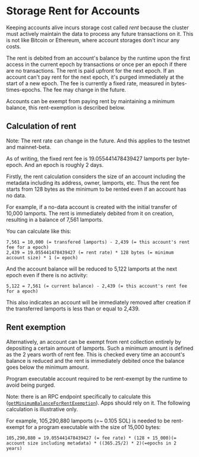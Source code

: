 # Storage Rent for Accounts

Keeping accounts alive incurs storage cost called _rent_ because the cluster must actively maintain the data to process any future transactions on it. This is not like Bitcoin or Ethereum, where account storages don't incur any costs.

The rent is debited from an account's balance by the runtime upon the first access in the current epoch by transactions or once per an epoch if there are no transactions. The rent is paid upfront for the next epoch. If an account can't pay rent for the next epoch, it's purged immediately at the start of a new epoch. The fee is currently a fixed rate, measured in bytes-times-epochs. The fee may change in the future.

Accounts can be exempt from paying rent by maintaining a minimum balance, this rent-exemption is described below.

## Calculation of rent

Note: The rent rate can change in the future. And this applies to the testnet and mainnet-beta.

As of writing, the fixed rent fee is 19.055441478439427 lamports per byte-epoch. And an epoch is roughly 2 days.

Firstly, the rent calculation considers the size of an account including the metadata including its address, owner, lamports, etc. Thus the rent fee starts from 128 bytes as the minimum to be rented even if an account has no data.

For example, if a no-data account is created with the initial transfer of 10,000 lamports. The rent is immediately debited from it on creation, resulting in a balance of 7,561 lamports.

You can calculate like this:

```
7,561 = 10,000 (= transfered lamports) - 2,439 (= this account's rent fee for a epoch)
2,439 = 19.055441478439427 (= rent rate) * 128 bytes (= minimum account size) * 1 (= epoch)
```

And the account balance will be reduced to 5,122 lamports at the next epoch even if there is no activity:

```
5,122 = 7,561 (= current balance) - 2,439 (= this account's rent fee for a epoch)
```

This also indicates an account will be immediately removed after creation if the transferred lamports is less than or equal to 2,439.

## Rent exemption

Alternatively, an account can be exempt from rent collection entirely by depositing a certain amount of lamports. Such a minimum amount is defined as the 2 years worth of rent fee. This is checked every time an account's balance is reduced and the rent is immediately debited once the balance goes below the minimum amount.

Program executable account required to be rent-exempt by the runtime to avoid being purged.

Note: there is an RPC endpoint specifically to calculate this ([`getMinimumBalanceForRentExemption`](jsonrpc-api.md#getminimumbalanceforrentexemption)). Apps should rely on it. The following calculation is illustrative only.

For example, 105,290,880 lamports (=~ 0.105 SOL) is needed to be rent-exempt for a program executable with the size of 15,000 bytes:

```
105,290,880 = 19.055441478439427 (= fee rate) * (128 + 15_000)(= account size including metadata) * ((365.25/2) * 2)(=epochs in 2 years)
```
